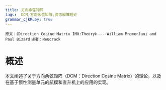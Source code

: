 ```yaml
---
title: 方向余弦矩阵
tags:  DCM,方向余弦矩阵,姿态解算理论
grammar_cjkRuby: true
---
```

`原文：《Direction Cosine Matrix IMU:Theory》`
`----William Premerlani and Paul Bizard`
`译者：Neucrack`

# 概述
本文阐述了关于方向余弦矩阵（DCM：Direction Cosine Matrix）的理论，以及在基于惯性测量单元的航模和直升机上的应用的实现。<br/>






